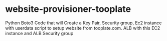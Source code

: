 # website-provisioner-tooplate
Python Boto3 Code that will Create a Key Pair, Security group, Ec2 instance with userdata script to setup website from tooplate.com. ALB with this EC2 instance and ALB Security group

